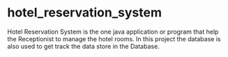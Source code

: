 # hotel_reservation_system
Hotel Reservation System is the one java application or program that help the Receptionist to manage the hotel rooms. In this project the database is also used to get track the data store in the Database.
